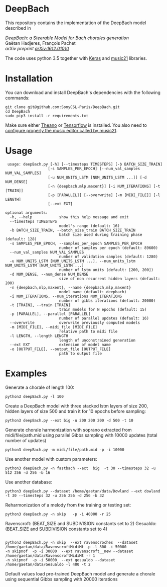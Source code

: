 # DeepBach
This repository contains the implementation of the DeepBach model described in 

*DeepBach: a Steerable Model for Bach chorales generation*<br/>
Gaëtan Hadjeres, François Pachet<br/>
*arXiv preprint [arXiv:1612.01010](https://arxiv.org/abs/1612.01010)*

The code uses python 3.5 together with [Keras](https://keras.io/) and [music21](http://web.mit.edu/music21/) libraries.

# Installation

You can download and install DeepBach's dependencies with the following commands:

```
git clone git@github.com:SonyCSL-Paris/DeepBach.git
cd DeepBach
sudo pip3 install -r requirements.txt
```

Make sure either  [Theano](<https://github.com/Theano/Theano>) or [Tensorflow](https://www.tensorflow.org/) is installed.
You also need to [configure properly the music editor called by music21](http://web.mit.edu/music21/doc/moduleReference/moduleEnvironment.html). 

# Usage

```
 usage: deepBach.py [-h] [--timesteps TIMESTEPS] [-b BATCH_SIZE_TRAIN]
                   [-s SAMPLES_PER_EPOCH] [--num_val_samples NUM_VAL_SAMPLES]
                   [-u NUM_UNITS_LSTM [NUM_UNITS_LSTM ...]] [-d NUM_DENSE]
                   [-n {deepbach,mlp,maxent}] [-i NUM_ITERATIONS] [-t [TRAIN]]
                   [-p [PARALLEL]] [--overwrite] [-m [MIDI_FILE]] [-l LENGTH]
                   [--ext EXT]

optional arguments:
  -h, --help            show this help message and exit
  --timesteps TIMESTEPS
                        model's range (default: 16)
  -b BATCH_SIZE_TRAIN, --batch_size_train BATCH_SIZE_TRAIN
                        batch size used during training phase (default: 128)
  -s SAMPLES_PER_EPOCH, --samples_per_epoch SAMPLES_PER_EPOCH
                        number of samples per epoch (default: 89600)
  --num_val_samples NUM_VAL_SAMPLES
                        number of validation samples (default: 1280)
  -u NUM_UNITS_LSTM [NUM_UNITS_LSTM ...], --num_units_lstm NUM_UNITS_LSTM [NUM_UNITS_LSTM ...]
                        number of lstm units (default: [200, 200])
  -d NUM_DENSE, --num_dense NUM_DENSE
                        size of non recurrent hidden layers (default: 200)
  -n {deepbach,mlp,maxent}, --name {deepbach,mlp,maxent}
                        model name (default: deepbach)
  -i NUM_ITERATIONS, --num_iterations NUM_ITERATIONS
                        number of gibbs iterations (default: 20000)
  -t [TRAIN], --train [TRAIN]
                        train models for N epochs (default: 15)
  -p [PARALLEL], --parallel [PARALLEL]
                        number of parallel updates (default: 16)
  --overwrite           overwrite previously computed models
  -m [MIDI_FILE], --midi_file [MIDI_FILE]
                        relative path to midi file
  -l LENGTH, --length LENGTH
                        length of unconstrained generation
  --ext EXT             extension of model name
  -o [OUTPUT_FILE], --output_file [OUTPUT_FILE]
                        path to output file

```

# Examples
Generate a chorale of length 100:
```
python3 deepBach.py -l 100
```
Create a DeepBach model with three stacked lstm layers of size 200, hidden layers of size 500 and train it for 10 epochs before sampling:
```
python3 deepBach.py --ext big -u 200 200 200 -d 500 -t 10
```

Generate chorale harmonization with soprano extracted from midi/file/path.mid using parallel Gibbs sampling with 10000 updates (total number of updates)
```
python3 deepBach.py -m midi/file/path.mid -p -i 10000
```


Use another model with custom parameters:
```
python3 deepBach.py -n fastbach --ext  big  -t 30 --timesteps 32 -u 512 256 -d 256 -b 16
```

Use another database:
```
python3 deepBach.py --dataset /home/gaetan/data/Dowland --ext dowland -t 30 --timesteps 32 -u 256 256 -d 256 -b 32
```

Reharmonization of a melody from the training or testing set:
```
python3 deepBach.py -n skip   -p -i 40000 -r 25
```

Ravenscroft: (BEAT_SIZE and SUBDIVISION constants set to 2)
Gesualdo: (BEAT_SIZE and SUBDIVISION constants set to 4)
```

python3 deepBach.py -n skip  --ext ravenscroches  --dataset /home/gaetan/data/RavenscroftMidiMt -p -l 300 -i 50000
-n skipnof  -p -i 30000  --ext ravenscroft__new --dataset /home/gaetan/data/RavenscroftMidiMt -r 1
-n skipnof  -p -i 50000  --ext gesualdo --dataset /home/gaetan/data/Gesualdo -l 400 -t 2
```



Default values load pre-trained DeepBach model and generate a chorale using sequential Gibbs sampling with 20000 iterations

